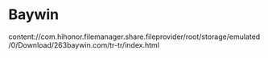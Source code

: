 # Baywin
content://com.hihonor.filemanager.share.fileprovider/root/storage/emulated/0/Download/263baywin.com/tr-tr/index.html
